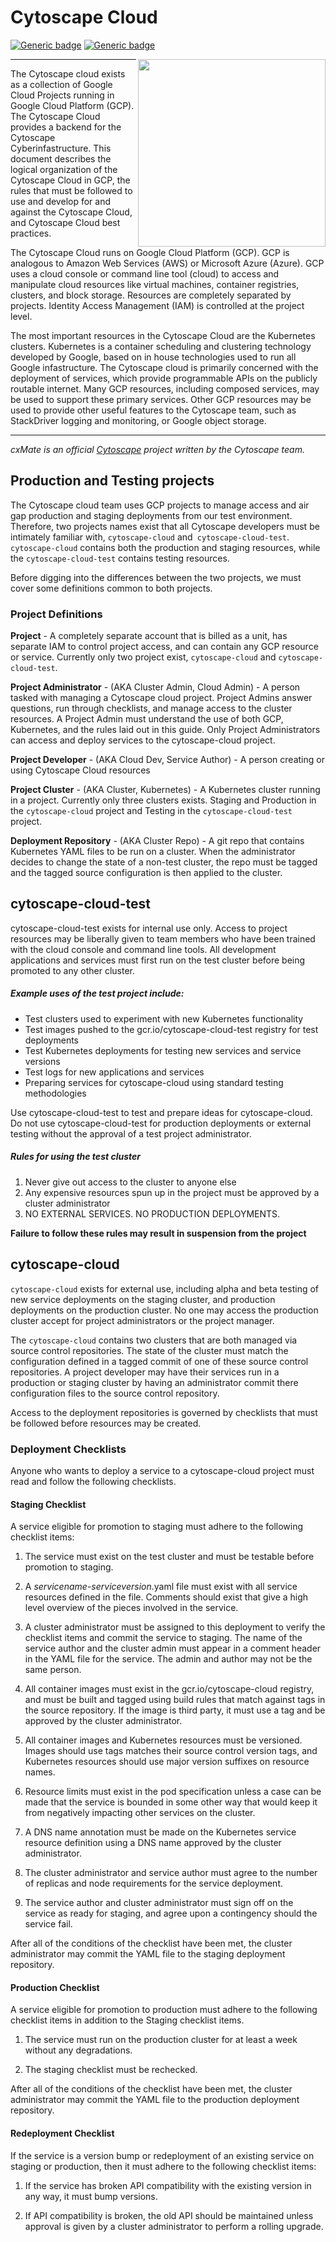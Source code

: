 Cytoscape Cloud
===============

[![Generic badge](https://img.shields.io/badge/production-ok-green.svg)](https://shields.io/)
[![Generic badge](https://img.shields.io/badge/staging-ok-green.svg)](https://shields.io/)

<img align="right" height="300" src="http://www.cytoscape.org/images/logo/cy3logoOrange.svg">

---

The Cytoscape cloud exists as a collection of Google Cloud Projects running in Google Cloud Platform (GCP).  The Cytoscape Cloud provides a backend for the Cytoscape Cyberinfastructure. This document describes the logical organization of the Cytoscape Cloud in GCP, the rules that must be followed to use and develop for and against the Cytoscape Cloud, and Cytoscape Cloud best practices.

The Cytoscape Cloud runs on Google Cloud Platform (GCP). GCP is analogous to Amazon Web Services (AWS) or Microsoft Azure (Azure). GCP uses a cloud console or command line tool (cloud) to access and manipulate cloud resources like virtual machines, container registries, clusters, and block storage. Resources are completely separated by projects. Identity Access Management (IAM) is controlled at the project level.

The most important resources in the Cytoscape Cloud are the Kubernetes clusters. Kubernetes is a container scheduling and clustering technology developed by Google, based on in house technologies used to run all Google infastructure. The Cytoscape cloud is primarily concerned with the deployment of services, which provide programmable APIs on the publicly routable internet. Many GCP resources, including composed services, may be used to support these primary services. Other GCP resources may be used to provide other useful features to the Cytoscape team, such as StackDriver logging and monitoring, or Google object storage.

---

_cxMate is an official [Cytoscape](http://www.cytoscape.org) project written by the Cytoscape team._

Production and Testing projects
-------------------------------

The Cytoscape cloud team uses GCP projects to manage access and air gap production and staging deployments from our test environment. Therefore, two projects names exist that all Cytoscape developers must be intimately familiar with, `cytoscape-cloud` and` cytoscape-cloud-test`. `cytoscape-cloud` contains both the production and staging resources, while the `cytoscape-cloud-test` contains testing resources.  

Before digging into the differences between the two projects, we must cover some definitions common to both projects.

### Project Definitions

**Project** - A completely separate account that is billed as a unit, has separate IAM to control project access, and can contain any GCP resource or service. Currently only two project exist, `cytoscape-cloud` and `cytoscape-cloud-test`.

**Project Administrator** - (AKA Cluster Admin, Cloud Admin) - A person tasked with managing a Cytoscape cloud project. Project Admins answer questions, run through checklists, and manage access to the cluster resources. A Project Admin must understand the use of both GCP, Kubernetes, and the rules laid out in this guide. Only Project Administrators can access and deploy services to the cytoscape-cloud project.

**Project Developer** - (AKA Cloud Dev, Service Author) - A person creating or using Cytoscape Cloud resources

**Project Cluster** - (AKA Cluster, Kubernetes) - A Kubernetes cluster running in a project. Currently only three clusters exists. Staging and Production in the `cytoscape-cloud` project and Testing in the `cytoscape-cloud-test` project.

**Deployment Repository** - (AKA Cluster Repo) - A git repo that contains Kubernetes YAML files to be run on a cluster. When the administrator decides to change the state of a non-test cluster, the repo must be tagged and the tagged source configuration is then applied to the cluster.

## cytoscape-cloud-test
cytoscape-cloud-test exists for internal use only. Access to project resources may be liberally given to team members who have been trained with the cloud console and command line tools. All development applications and services must first run on the test cluster before being promoted to any other cluster.

##### Example uses of the test project include:

- Test clusters used to experiment with new Kubernetes functionality
- Test images pushed to the gcr.io/cytoscape-cloud-test registry for test deployments
- Test  Kubernetes deployments for testing new services and service versions
- Test logs for new applications and services
- Preparing services for cytoscape-cloud using standard testing methodologies

Use cytoscape-cloud-test to test and prepare ideas for cytoscape-cloud. Do not use cytoscape-cloud-test for production deployments or external testing without the approval of a test project administrator.

##### Rules for using the test cluster

1. Never give out access to the cluster to anyone else
2. Any expensive resources spun up in the project must be approved by a cluster administrator
3. NO EXTERNAL SERVICES. NO PRODUCTION DEPLOYMENTS.

**Failure to follow these rules may result in suspension from the project**

## cytoscape-cloud
`cytoscape-cloud` exists for external use, including alpha and beta testing of new service deployments on the staging cluster, and production deployments on the production cluster. No one may access the production cluster accept for project administrators or the project manager.

The `cytoscape-cloud` contains two clusters that are both managed via source control repositories. The state of the cluster must match the configuration defined in a tagged commit of one of these source control repositories. A project developer may have their services run in a production or staging cluster by having an administrator commit there configuration files to the source control repository.

Access to the deployment repositories is governed by checklists that must be followed before resources may be created.

### Deployment Checklists

Anyone who wants to deploy a service to a cytoscape-cloud project must read and follow the following checklists.

#### Staging Checklist

A service eligible for promotion to staging must adhere to the following checklist items:

1. The service must exist on the test cluster and must be testable before promotion to staging.

2. A *servicename*-*serviceversion*.yaml file must exist with all service resources defined in the file.  Comments should exist that give a high level overview of the pieces involved in the service.

3. A cluster administrator must be assigned to this deployment to verify the checklist items and commit the service to staging.  The name of the service author and the cluster admin must appear in a comment header in the YAML file for the service. The admin and author may not be the same person.

4. All container images must exist in the gcr.io/cytoscape-cloud registry, and must be built and tagged using build rules that match against tags in the source repository. If the image is third party, it must use a tag and be approved by the cluster administrator.

5.  All container images and Kubernetes resources must be versioned. Images should use tags matches their source control version tags, and Kubernetes resources should use major version suffixes on resource names.

6. Resource limits must exist in the pod specification unless a case can be made that the service is bounded in some other way that would keep it from negatively impacting other services on the cluster.

7. A DNS name annotation must be made on the Kubernetes service resource definition using a DNS name approved by the cluster administrator.

8. The cluster administrator and service author must agree to the number of replicas and node requirements for the service deployment.

9. The service author and cluster administrator must sign off on the service as ready for staging, and agree upon a contingency should the service fail.

After all of the conditions of the checklist have been met, the cluster administrator may commit the YAML file to the staging deployment repository.

#### Production Checklist

A service eligible for promotion to production must adhere to the following checklist items in addition to the Staging checklist items.

1. The service must run on the production cluster for at least a week without any degradations.

2. The staging checklist must be rechecked.

After all of the conditions of the checklist have been met, the cluster administrator may commit the YAML file to the production deployment repository.

#### Redeployment Checklist

If the service is a version bump or redeployment of an existing service on staging or production, then it must adhere to the following checklist items:

1. If the service has broken API compatibility with the existing version in any way, it must bump versions.

2. If API compatibility is broken, the old API should be maintained unless approval is given by a cluster administrator to perform a rolling upgrade.

